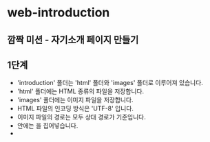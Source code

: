 # web-introduction

## 깜짝 미션 - 자기소개 페이지 만들기

## 1단계

- 'introduction' 폴더는 'html' 폴더와 'images' 폴더로 이루어져 있습니다.
- 'html' 폴더에는 HTML 종류의 파일을 저장합니다.
- 'images' 폴더에는 이미지 파일을 저장합니다.
- HTML 파일의 인코딩 방식은 'UTF-8' 입니다.
- 이미지 파일의 경로는 모두 상대 경로가 기준입니다.
- <head> 안에는 <meta charset="utf-8">을 집어넣습니다.
- <title>은 재량
- 본문은 <div>로 적절히 화면을 나누어야 합니다.
- 적절히 <h#>으로 섹션을 구분하여 주세요.
- 본인의 이름과 간단한 자기소개가 문단으로 구성되어 있어야 합니다.
- 인생 영화 BEST5를 표로 정리하여 보여주세요.
- 영화의 포스터와 바로가기 링크(네이버 영화)는 꼭 있어야 합니다.
- 방문자가 남길 수 있는 방명록이 있어야합니다.
- 이름은 <input>으로 type은 'text'입니다.
- 방문자가 본인의 취향의 영화를 고를 수 있도록 체크박스 형태로 제공합니다. (예시 파일은 라디오버튼으로 되어 있어 오류!)
- 등록 버튼과 취소 버튼이 있어야 합니다.
- 등록 버튼은 <button>을 사용하며 type은 'button'입니다.
- 취소 버튼은 <button>을 사용하며 type은 'reset'입니다.
- 본문에 관한 자세한 요구 사항 예시 파일을 참고해 주세요!

## 2단계

- 방명록에 등록한 사람 이름(OOO)과 일치하는 취향의 개수(N)를 조사하여 “OOO님, 저와 N개의 취향이 같으시네요!"라는 Alert를 띄워 주세요.

## 기능 목록

### html

- [ ] feat: 자기소개 작성
- [ ] feat: 인생 베스트 영화 작성
- [ ] feat: 인생 베스트 영화 사진 입력
- [ ] feat: 네이버 영화 링크 연결
- [ ] feat: 방명록 틀 작성

### js

- [ ] feat: 방명록을 작성한 사람의 이름 가져오기
- [ ] feat: 같은 영화 취향 개수 가져오기
- [ ] feat: 이름과 취향 개수 띄우기

### css

- [ ] feat: css 리셋
- [ ] feat: 자기소개 꾸미기
- [ ] feat: 인생 베스트 영화 꾸미기
- [ ] feat: 방명록 꾸미기

